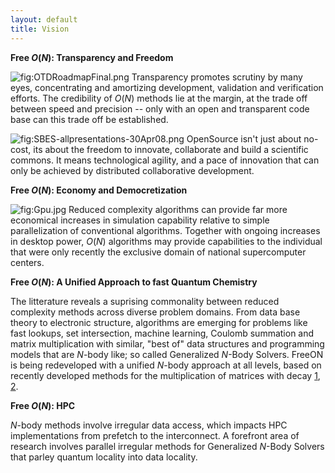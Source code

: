 ```yaml
---
layout: default
title: Vision
---
```


**Free *O*(*N*): Transparency and Freedom**

![](OTDRoadmapFinal.png "fig:OTDRoadmapFinal.png") Transparency promotes scrutiny by many eyes, concentrating and amortizing development, validation and verification efforts. The credibility of *O*(*N*) methods lie at the margin, at the trade off between speed and precision -- only with an open and transparent code base can this trade off be established.

![](SBES-allpresentations-30Apr08.png "fig:SBES-allpresentations-30Apr08.png") OpenSource isn't just about no-cost, its about the freedom to innovate, collaborate and build a scientific commons. It means technological agility, and a pace of innovation that can only be achieved by distributed collaborative development.

**Free *O*(*N*): Economy and Democretization**

![](Gpu.jpg "fig:Gpu.jpg") Reduced complexity algorithms can provide far more economical increases in simulation capability relative to simple parallelization of conventional algorithms. Together with ongoing increases in desktop power, *O*(*N*) algorithms may provide capabilities to the individual that were only recently the exclusive domain of national supercomputer centers.

**Free *O*(*N*): A Unified Approach to fast Quantum Chemistry**

The litterature reveals a suprising commonality between reduced complexity methods across diverse problem domains. From data base theory to electronic structure, algorithms are emerging for problems like fast lookups, set intersection, machine learning, Coulomb summation and matrix multiplication with similar, "best of" data structures and programming models that are *N*-body like; so called Generalized *N*-Body Solvers. FreeON is being redeveloped with a unified *N*-body approach at all levels, based on recently developed methods for the multiplication of matrices with decay [1](http://arxiv.org/abs/1011.3534), [2](http://arxiv.org/abs/1011.3534).

**Free *O*(*N*): HPC**

*N*-body methods involve irregular data access, which impacts HPC implementations from prefetch to the interconnect. A forefront area of research involves parallel irregular methods for Generalized *N*-Body Solvers that parley quantum locality into data locality.
